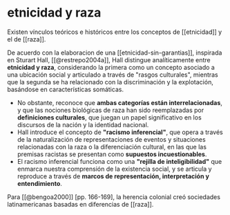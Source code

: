 # etnicidad y raza
Existen vínculos teóricos e históricos entre los conceptos de [[etnicidad]] y el de [[raza]].

De acuerdo con la elaboracion de una [[etnicidad-sin-garantias]], inspirada en Sturart Hall, [[@restrepo2004a]], Hall distingue analíticamente entre **etnicidad y raza**, considerando la primera como un concepto asociado a una ubicación social y articulado a través de "rasgos culturales", mientras que la segunda se ha relacionado con la discriminación y la explotación, basándose en características somáticas.

- No obstante, reconoce que **ambas categorías están interrelacionadas**, y que las nociones biológicas de raza han sido reemplazadas por **definiciones culturales**, que juegan un papel significativo en los discursos de la nación y la identidad nacional.
- Hall introduce el concepto de **"racismo inferencial"**, que opera a través de la naturalización de representaciones de eventos y situaciones relacionadas con la raza o la diferenciación cultural, en las que las premisas racistas se presentan como **supuestos incuestionables**.
- El racismo inferencial funciona como una **"rejilla de inteligibilidad"** que enmarca nuestra comprensión de la existencia social, y se articula y reproduce a través de **marcos de representación, interpretación y entendimiento**.

Para [[@bengoa2000]] [pp. 166-169], la herencia colonial creó sociedades latinamericanas basadas en diferencias de [[raza]].
